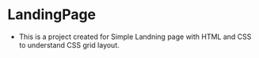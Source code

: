 # LandingPage

* This is a project created for Simple Landning page with HTML and CSS to understand CSS grid layout.
